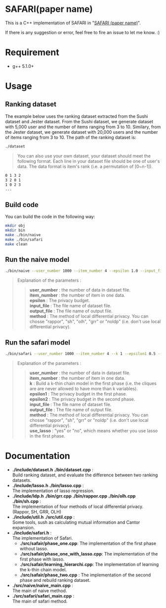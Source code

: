 # SAFARI(paper name)

This is a C++ implementation of SAFARI in "[SAFARI (paper name)](https://arxiv.org/abs/1706.03762)". 

If there is any suggestion or error, feel free to fire an issue to let me know. :)

# Requirement
- g++  5.1.0+

# Usage


## Ranking dataset

The example below uses the ranking dataset extracted from the Sushi dataset and Jester dataset. From the Sushi dataset, we generate dataset with 5,000 user and the number of items ranging from 3 to 10. Similary, from the Jester dataset, we generate dataset with 20,000 users and the number of items ranging from 3 to 10. The path of the ranking dataset is:
```bash
./dataset
```

> You can also use your own dataset, your  dataset should meet the following format. Each line in your dataset file should be one of user's data. The data format is item's rank (i.e. a permutation of [0~n-1]).
```bash
0 1 3 2
3 2 0 1
1 0 2 3
...
```

## Build code
You can build the code in the following way:
```bash
mkdir obj
mkdir bin
make ./bin/naive 
make ./bin/safari 
make clean
```


## Run the naive model
```bash
./bin/naive --user_number 1000 --item_number 4 --epsilon 1.0 --input_file ./demo_dataset.txt --output_file out.txt --method rappor
```
> Explanation of the parameters :  
>> **user_number** : the number of data in dataset file.  
>> **item_number** : the number of item in one data.  
>> **epsilon** : The privacy budget.  
>> **input_file** : The file name of dataset file.  
>> **output_file** : The file name of output file.  
>> **method** : The method of local differential privacy. You can chosse "rappor", "sh", "olh", "grr" or "noldp" (i.e. don't use local differential privacy).

## Run the safari model
```bash
./bin/safari --user_number 1000 --item_number 4 --k 1 --epsilon1 0.5 --epsilon2 0.5 --input_file ./demo_dataset.txt --output_file out.txt --method rappor --use_lasso yes
```
> Explanation of the parameters :  
>> **user_number** : the number of data in dataset file.  
>> **item_number** : the number of item in one data.  
>> **k** : Build a k-thin chain model in the first phase (i.e. the cliques are are never allowed to have more than k variables).   
>> **epsilon1** : The privacy budget in the first phase.  
>> **epsilon2** : The privacy budget in the second phase.  
>> **input_file** : The file name of dataset file.  
>> **output_file** : The file name of output file.  
>> **method** : The method of local differential privacy. You can chosse "rappor", "sh", "grr" or "noldp" (i.e. don't use local differential privacy).  
>> __use_lasso__ : "yes" or "no", which means whether you use lasso in the first phase.

# Documentation
- **./include/dataset.h ./bin/dataset.cpp** :  
    Build ranking dataset, and evaluate the difference between two ranking datasets.
- **./include/lasso.h ./bin/lasso.cpp** :  
    The implementation of lasso regression.
- **./include/ldp.h ./bin/grr.cpp ./bin/rappor.cpp ./bin/olh.cpp ./bin/sh.cpp** :  
    The implementation of four methods of local differential privacy. (Rappor, SH, GRR, OLH)
- **./include/util.h ./src/util.cpp** :  
    Some tools, sush as calculating mutual information and Cantor expansion.
- **./include/safari.h** :  
    The implementation of Safari. 
    - **./src/safair/phase_one.cpp**: The implementation of the first phase without lasso. 
    - **./src/safair/phase_one_with_lasso.cpp**: The implementation of the first phase with lasso. 
    - **./src/safair/learning_hierarchi.cpp**: The implementation of learning the k-thin chain model.
    - **./src/safair/phase_two.cpp** : The implementation of the second phase and rebuild ranking dataset. 
- **./src/naive/naive_main.cpp** :  
    The main of naive method.
- **./src/safari/safari_main.cpp** :  
    The main of safari method.





